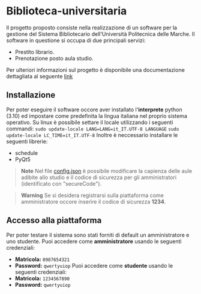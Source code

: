 # Biblioteca-universitaria
Il progetto proposto consiste nella realizzazione di un software per la gestione del Sistema Bibliotecario dell'Università Politecnica delle Marche. Il software in questione si occupa di due principali servizi:
+ Prestito librario.
+ Prenotazione posto aula studio.

Per ulteriori informazioni sul progetto è disponibile una documentazione dettagliata al seguente [link](Documentazione/Biblioteca_universitaria.pdf)

## Installazione
Per poter eseguire il software occore aver installato l'**interprete** python (3.10) ed impostare come predefinita la lingua italiana nel proprio sistema operativo. Su linux è possibile settare il locale utilizzando i seguenti commandi: 
`sudo update-locale LANG=LANG=it_IT.UTF-8 LANGUAGE`
`sudo update-locale LC_TIME=it_IT.UTF-8`
Inoltre è neccessario installare le seguenti librerie:
+ schedule
+ PyQt5

> **Note**
> Nel file [config.json](config.json) è possibile modificare la capienza delle aule adibite allo studio e il codice di sicurezza per gli amministratori (identificato con "secureCode").

> **Warning**
> Se si desidera registrarsi sulla piattaforma come amministratore occore inserire il codice di sicurezza **1234**.


## Accesso alla piattaforma
Per poter testare il sistema sono stati forniti di default un amministratore e uno studente. 
Puoi accedere come **amministratore** usando le seguenti credenziali:
- **Matricola:** `0987654321`
- **Password:** `qwertyuiop`
Puoi accedere come **studente** usando le seguenti credenziali:
- **Matricola:** `1234567890`
- **Password:** `qwertyuiop`
